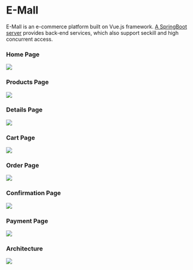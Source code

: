 # E-Mall
E-Mall is an e-commerce platform built on Vue.js framework. [A SpringBoot server](https://github.com/Super262/emall-dev) provides back-end services, which also support seckill and high concurrent access.

### Home Page
![](https://github.com/Super262/emall-dev/blob/master/screenshots/Picture01.png)

### Products Page
![](https://github.com/Super262/emall-dev/blob/master/screenshots/Picture02.png)

### Details Page
![](https://github.com/Super262/emall-dev/blob/master/screenshots/Picture03.png)

### Cart Page
![](https://github.com/Super262/emall-dev/blob/master/screenshots/Picture04.png)

### Order Page
![](https://github.com/Super262/emall-dev/blob/master/screenshots/Picture05.png)

### Confirmation Page
![](https://github.com/Super262/emall-dev/blob/master/screenshots/Picture06.png)

### Payment Page
![](https://github.com/Super262/emall-dev/blob/master/screenshots/Picture07.png)

### Architecture
![](https://github.com/Super262/emall-dev/blob/master/screenshots/Picture08.png)
